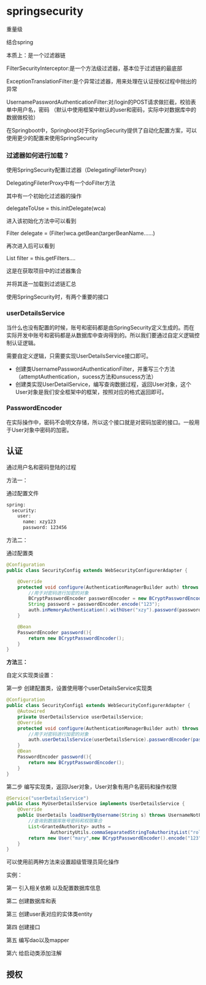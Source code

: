 # springsecurity

重量级

结合spring

本质上：是一个过滤器链



FilterSecurityInterceptor:是一个方法级过滤器，基本位于过滤链的最底部

ExceptionTranslationFilter:是个异常过滤器，用来处理在认证授权过程中抛出的异常

UsernamePasswordAuthenticationFilter:对/login的POST请求做拦截，校验表单中用户名，密码 （默认中使用框架中默认的user和密码，实际中对数据库中的数据做校验）

在Springboot中，Springboot对于SpringSecurity提供了自动化配置方案，可以使用更少的配置来使用SpringSecurity



### 过滤器如何进行加载？

使用SpringSecurity配置过滤器（DelegatingFileterProxy）

DelegatingFileterProxy中有一个doFilter方法

其中有一个初始化过滤器的操作

delegateToUse  = this.initDelegate(wca)

进入该初始化方法中可以看到

Filter delegate = (Filter)wca.getBean(targerBeanName......)

再次进入后可以看到

List<Filter> filter = this.getFilters....

这是在获取项目中的过滤器集合

并将其逐一加载到过滤链汇总





使用SpringSecurity时，有两个重要的接口

### userDetailsService

当什么也没有配置的时候，账号和密码都是由SpringSecurity定义生成的。而在实际开发中账号和密码都是从数据库中查询得到的。所以我们要通过自定义逻辑控制认证逻辑。

需要自定义逻辑，只需要实现UserDetailsService接口即可。

- 创建类UsernamePasswordAuthenticationFilter，并重写三个方法（attemptAuthentication，sucess方法和unsucess方法）
- 创建类实现UserDetailService，编写查询数据过程，返回User对象，这个User对象是我们安全框架中的框架，按照对应的格式返回即可。



### PasswordEncoder

在实际操作中，密码不会明文存储，所以这个接口就是对密码加密的接口。一般用于User对象中密码的加密。



## 认证

通过用户名和密码登陆的过程

方法一：

通过配置文件

```xml
spring:
  security:
    user:
      name: xzy123
      password: 123456
```

方法二：

通过配置类

```java
@Configuration
public class SecurityConfig extends WebSecurityConfigurerAdapter {

    @Override
    protected void configure(AuthenticationManagerBuilder auth) throws Exception{
        //用于对密码进行加密的对象
        BCryptPasswordEncoder passwordEncoder = new BCryptPasswordEncoder();
        String password = passwordEncoder.encode("123");
        auth.inMemoryAuthentication().withUser("xzy").password(password).roles("admin");
    }

    @Bean
    PasswordEncoder password(){
        return new BCryptPasswordEncoder();
    }
}
```



**方法三：**

自定义实现类设置：

第一步 创建配置类，设置使用哪个userDetailsService实现类

```java
@Configuration
public class SecurityConfig1 extends WebSecurityConfigurerAdapter {
    @Autowired
    private UserDetailsService userDetailsService;
    @Override
    protected void configure(AuthenticationManagerBuilder auth) throws Exception{
        //用于对密码进行加密的对象
        auth.userDetailsService(userDetailsService).passwordEncoder(password());
    }
    @Bean
    PasswordEncoder password(){
        return new BCryptPasswordEncoder();
    }
}
```

第二步 编写实现类，返回User对象，User对象有用户名密码和操作权限

```java
@Service("userDetailsService")
public class MyUserDetailsService implements UserDetailsService {
    @Override
    public UserDetails loadUserByUsername(String s) throws UsernameNotFoundException {
        //查询到数据库账号密码和权限集合
        List<GrantedAuthority> auths =
                AuthorityUtils.commaSeparatedStringToAuthorityList("role");
        return new User("mary",new BCryptPasswordEncoder().encode("123"),auths);
    }
}
```



可以使用前两种方法来设置超级管理员简化操作



实例：

第一 引入相关依赖 以及配置数据库信息

第二 创建数据库和表

第三 创建user表对应的实体类entity

第四 创建接口

第五 编写dao以及mapper

第六 给启动类添加注解



## 授权